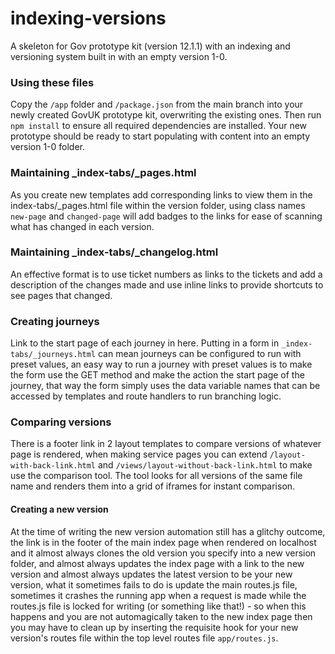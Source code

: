 # indexing-versions
A skeleton for Gov prototype kit (version 12.1.1) with an indexing and versioning system built in with an empty version 1-0.

### Using these files
Copy the `/app` folder and `/package.json` from the main branch into your newly created GovUK 
prototype kit, overwriting the existing ones. Then run `npm install` to ensure all 
required dependencies are installed. Your new prototype should be ready to start 
populating with content into an empty version 1-0 folder.

### Maintaining _index-tabs/_pages.html
As you create new templates add corresponding links to view them in the index-tabs/_pages.html file
within the version folder, using class names `new-page` and `changed-page` will add badges to the links
for ease of scanning what has changed in each version.

### Maintaining _index-tabs/_changelog.html
An effective format is to use ticket numbers as links to the tickets and add a description 
of the changes made and use inline links to provide shortcuts to see pages that changed.

### Creating journeys
Link to the start page of each journey in here. Putting in a form in `_index-tabs/_journeys.html` can mean 
journeys can be configured to run with preset values, an easy way to run a journey with preset values is 
to make the form use the GET method and make the action the start page of the journey, that way
the form simply uses the data variable names that can be accessed by templates and route handlers to 
run branching logic.

### Comparing versions
There is a footer link in 2 layout templates to compare versions of whatever page is rendered, when making 
service pages you can extend `/layout-with-back-link.html` and `/views/layout-without-back-link.html` to make
use the comparison tool. The tool looks for all versions of the same file name and renders them into a grid of 
iframes for instant comparison.

#### Creating a new version
At the time of writing the new version automation still has a glitchy outcome, the link is in the footer of the main
index page when rendered on localhost and it almost always clones the old version you specify into a new version folder,
and almost always updates the index page with a link to the new version and almost always updates the latest version
to be your new version, what it sometimes fails to do is update the main routes.js file, sometimes it crashes the running
app when a request is made while the routes.js file is locked for writing (or something like that!) - so when
this happens and you are not automagically taken to the new index page then you may have to clean up by inserting
the requisite hook for your new version's routes file within the top level routes file `app/routes.js`.


